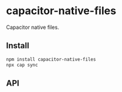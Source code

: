 # capacitor-native-files

Capacitor native files.

## Install

```bash
npm install capacitor-native-files
npx cap sync
```

## API

<docgen-index>



</docgen-index>

<docgen-api>
<!--Update the source file JSDoc comments and rerun docgen to update the docs below-->



</docgen-api>
